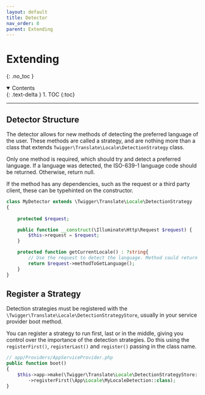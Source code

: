 ```yaml
---
layout: default
title: Detector
nav_order: 8
parent: Extending
---
```



# Extending
{: .no_toc }

<details open markdown="block">
  <summary>
    Contents
  </summary>
  {: .text-delta }
1. TOC
{:toc}
</details>

---

## Detector Structure

The detector allows for new methods of detecting the preferred language of the user. These methods are called a strategy, and are nothing more than a class that extends ```Twigger\Translate\Locale\DetectionStrategy``` class.

Only one method is required, which should try and detect a preferred language. If a language was detected, the ISO-639-1 language code should be returned. Otherwise, return null.

If the method has any dependencies, such as the request or a third party client, these can be typehinted on the constructor.

```php
class MyDetector extends \Twigger\Translate\Locale\DetectionStrategy
{
    
    protected $request;

    public function __construct(\Illuminate\Http\Request $request) {
        $this->request = $request;
    }

    protected function getCurrentLocale() : ?string{
        // Use the request to detect the language. Method could return the language code or null.
        return $request->methodToGetLanguage();
    }
}
```

## Register a Strategy

Detection strategies must be registered with the ```\Twigger\Translate\Locale\DetectionStrategyStore```, usually in your service provider boot method.

You can register a strategy to run first, last or in the middle, giving you control over the importance of the detection strategies. Do this using the ```registerFirst()```, ```registerLast()``` and ```register()``` passing in the class name. 

```php
// app/Providers/AppServiceProvider.php
public function boot()
{
    $this->app->make(\Twigger\Translate\Locale\DetectionStrategyStore::class)
        ->registerFirst(\App\Locale\MyLocaleDetection::class);
}

```
